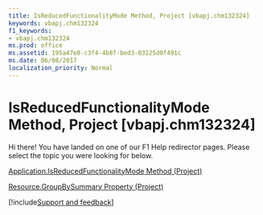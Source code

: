 ```yaml
---
title: IsReducedFunctionalityMode Method, Project [vbapj.chm132324]
keywords: vbapj.chm132324
f1_keywords:
- vbapj.chm132324
ms.prod: office
ms.assetid: 195a47e8-c3f4-4b8f-bed3-03125d0f491c
ms.date: 06/08/2017
localization_priority: Normal
---
```



# IsReducedFunctionalityMode Method, Project [vbapj.chm132324]

Hi there! You have landed on one of our F1 Help redirector pages. Please select the topic you were looking for below.

[Application.IsReducedFunctionalityMode Method (Project)](https://msdn.microsoft.com/library/d53320db-377d-2e78-10b2-03af8d8bded3%28Office.15%29.aspx)

[Resource.GroupBySummary Property (Project)](https://msdn.microsoft.com/library/75bf2466-fa8f-8930-4b75-36198d9a6f4c%28Office.15%29.aspx)

[!include[Support and feedback](~/includes/feedback-boilerplate.md)]